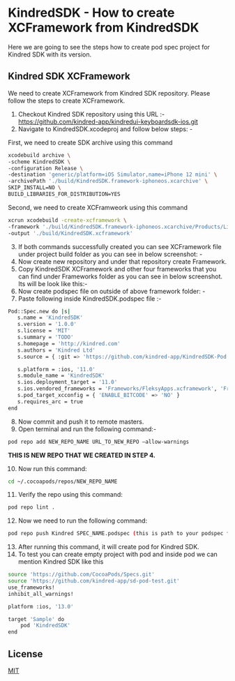 # KindredSDK - How to create XCFramework from KindredSDK


Here we are going to see the steps how to create pod spec project for Kindred SDK with its version. 


## Kindred SDK XCFramework

We need to create XCFramework from Kindred SDK repository. Please follow the steps to create XCFramework.

1.	Checkout Kindred SDK repository using this URL :- https://github.com/kindred-app/kindredui-keyboardsdk-ios.git
2.	Navigate to KindredSDK.xcodeproj and follow below steps: -

First, we need to create SDK archive using this command 
```bash
xcodebuild archive \
-scheme KindredSDK \
-configuration Release \
-destination 'generic/platform=iOS Simulator,name=iPhone 12 mini' \
-archivePath './build/KindredSDK.framework-iphoneos.xcarchive' \
SKIP_INSTALL=NO \
BUILD_LIBRARIES_FOR_DISTRIBUTION=YES
```

Second, we need to create XCFramweork using this command
```bash
xcrun xcodebuild -create-xcframework \
-framework './build/KindredSDK.framework-iphoneos.xcarchive/Products/Library/Frameworks/KindredSDK.framework' \
-output './build/KindredSDK.xcframework'
```

3.	If both commands successfully created you can see XCFramework file under project build folder as you can see in below screenshot: -
4.	Now create new repository and under that repository create Framework. 
5.	Copy KindredSDK XCFramework and other four frameworks that you can find under Frameworks folder as you can see in below screenshot. Its will be look like this:-
6.	Now create podspec file on outside of above framework folder: -
7.	Paste following inside KindredSDK.podspec file :-

```bash
Pod::Spec.new do |s|
   s.name = 'KindredSDK'
   s.version = '1.0.0'
   s.license = 'MIT'
   s.summary = 'TODO'
   s.homepage = 'http://kindred.com'
   s.authors = 'Kindred Ltd'
   s.source = { :git => 'https://github.com/kindred-app/KindredSDK-Pod.git', :tag => s.version }

   s.platform = :ios, '11.0'
   s.module_name = 'KindredSDK'
   s.ios.deployment_target = '11.0'	   
   s.ios.vendored_frameworks = 'Frameworks/FleksyApps.xcframework', 'Frameworks/KindredSDK.xcframework', 'Frameworks/FleksyEngine.xcframework', 'Frameworks/FleksyKeyboardSDK.xcframework', 'Frameworks/ServiceFramework.xcframework'
   s.pod_target_xcconfig = { 'ENABLE_BITCODE' => 'NO' }
   s.requires_arc = true
end
```

8.	Now commit and push it to remote masters. 
9.	Open terminal and run the following command:-
```bash
pod repo add NEW_REPO_NAME URL_TO_NEW_REPO –allow-warnings
```
**THIS IS NEW REPO THAT WE CREATED IN STEP 4.**

10. Now run this command:
```bash
cd ~/.cocoapods/repos/NEW_REPO_NAME
```
11. Verify the repo using this command:
```bash
pod repo lint .
```
12.	Now we need to run the following command:
```bash
pod repo push Kindred SPEC_NAME.podspec (this is path to your podspec file in new repo)
```
13.	After running this command, it will create pod for Kindred SDK. 
14.	To test you can create empty project with pod and inside pod we can mention Kindred SDK like this

```bash
source 'https://github.com/CocoaPods/Specs.git'
source 'https://github.com/kindred-app/sd-pod-test.git'
use_frameworks!
inhibit_all_warnings!

platform :ios, '13.0'

target 'Sample' do
    pod 'KindredSDK'
end
```


## License
[MIT](https://choosealicense.com/licenses/mit/)
